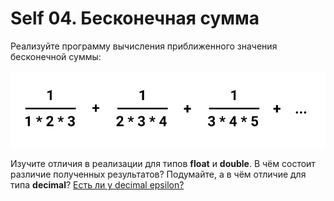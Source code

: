 ﻿# Self 04. Бесконечная сумма

Реализуйте программу вычисления приближенного значения
бесконечной суммы:

![formula](../images/image02.png)

Изучите отличия в реализации для типов **float** и **double**.
В чём состоит различие полученных результатов? Подумайте, а в чём отличие для типа **decimal**?
[Есть ли у decimal epsilon?](https://stackoverflow.com/questions/11781899/c-sharp-decimal-epsilon)